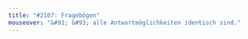 ```yaml
---
title: "#2107: Fragebögen"
mouseover: "&#91; &#93; alle Antwortmöglichkeiten identisch sind."
---
```


